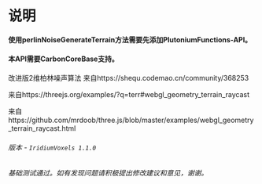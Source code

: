 # 说明

#### 使用perlinNoiseGenerateTerrain方法需要先添加PlutoniumFunctions-API。
#### 本API需要CarbonCoreBase支持。
改进版2维柏林噪声算法 来自https://shequ.codemao.cn/community/368253

来自https://threejs.org/examples/?q=terr#webgl_geometry_terrain_raycast

来自https://github.com/mrdoob/three.js/blob/master/examples/webgl_geometry_terrain_raycast.html

###### 版本 - `IridiumVoxels 1.1.0`

###### 基础测试通过。如有发现问题请积极提出修改建议和意见，谢谢。
